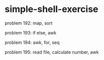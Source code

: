 # simple-shell-exercise

problem 192: map, sort

problem 193: if else, awk

problem 194: awk, for, seq

problem 195: read file, calculate number, awk
